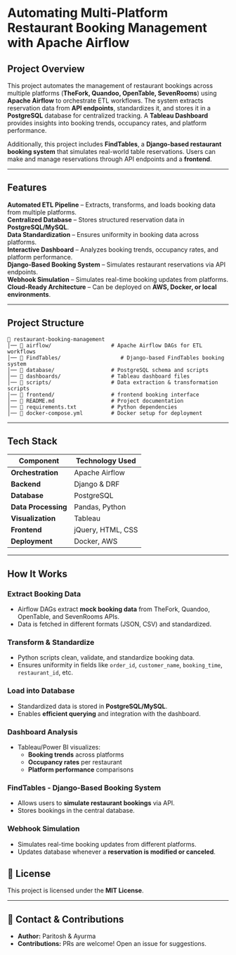 # Automating Multi-Platform Restaurant Booking Management with Apache Airflow

## Project Overview
This project automates the management of restaurant bookings across multiple platforms (**TheFork, Quandoo, OpenTable, SevenRooms**) using **Apache Airflow** to orchestrate ETL workflows. The system extracts reservation data from **API endpoints**, standardizes it, and stores it in a **PostgreSQL** database for centralized tracking. 
A **Tableau Dashboard** provides insights into booking trends, occupancy rates, and platform performance.

Additionally, this project includes **FindTables**, a **Django-based restaurant booking system** that simulates real-world table reservations. Users can make and manage reservations through API endpoints and a **frontend**.

---

## Features

**Automated ETL Pipeline** – Extracts, transforms, and loads booking data from multiple platforms.  
**Centralized Database** – Stores structured reservation data in **PostgreSQL/MySQL**.  
**Data Standardization** – Ensures uniformity in booking data across platforms.  
**Interactive Dashboard** – Analyzes booking trends, occupancy rates, and platform performance.  
**Django-Based Booking System** – Simulates restaurant reservations via API endpoints.  
**Webhook Simulation** – Simulates real-time booking updates from platforms.  
**Cloud-Ready Architecture** – Can be deployed on **AWS, Docker, or local environments**.  

---

## Project Structure

```
📂 restaurant-booking-management  
│── 📂 airflow/                   # Apache Airflow DAGs for ETL workflows  
│── 📂 FindTables/                   # Django-based FindTables booking system  
│── 📂 database/                  # PostgreSQL schema and scripts  
│── 📂 dashboards/                # Tableau dashboard files  
│── 📂 scripts/                   # Data extraction & transformation scripts  
│── 📂 frontend/                  # frontend booking interface  
│── 📜 README.md                  # Project documentation  
│── 📜 requirements.txt           # Python dependencies  
│── 📜 docker-compose.yml         # Docker setup for deployment  
```

---

## Tech Stack

| Component           | Technology Used |
|---------------------|----------------|
| **Orchestration**  | Apache Airflow  |
| **Backend**        | Django & DRF |
| **Database**       | PostgreSQL|
| **Data Processing** | Pandas, Python |
| **Visualization**  | Tableau |
| **Frontend**       | jQuery, HTML, CSS |
| **Deployment**     | Docker, AWS |

---

## How It Works

### Extract Booking Data
- Airflow DAGs extract **mock booking data** from TheFork, Quandoo, OpenTable, and SevenRooms APIs.
- Data is fetched in different formats (JSON, CSV) and standardized.

### Transform & Standardize
- Python scripts clean, validate, and standardize booking data.
- Ensures uniformity in fields like `order_id`, `customer_name`, `booking_time`, `restaurant_id`, etc.

### Load into Database
- Standardized data is stored in **PostgreSQL/MySQL**.
- Enables **efficient querying** and integration with the dashboard.

### Dashboard Analysis
- Tableau/Power BI visualizes:
  - **Booking trends** across platforms
  - **Occupancy rates** per restaurant
  - **Platform performance** comparisons

### FindTables - Django-Based Booking System
- Allows users to **simulate restaurant bookings** via API.
- Stores bookings in the central database.

### Webhook Simulation
- Simulates real-time booking updates from different platforms.
- Updates database whenever a **reservation is modified or canceled**.

## 📜 License
This project is licensed under the **MIT License**.

---

## 📩 Contact & Contributions
- **Author:** Paritosh & Ayurma  
- **Contributions:** PRs are welcome! Open an issue for suggestions.  
